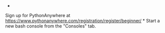 
* 
Sign up for PythonAnywhere at https://www.pythonanywhere.com/registration/register/beginner/
* 
Start a new bash console from the "Consoles" tab.